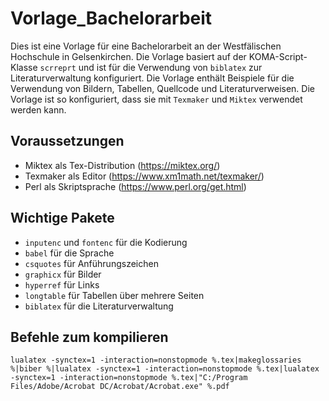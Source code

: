 # Vorlage_Bachelorarbeit

Dies ist eine Vorlage für eine Bachelorarbeit an der Westfälischen Hochschule in Gelsenkirchen. Die Vorlage basiert auf der KOMA-Script-Klasse `scrreprt` und ist für die Verwendung von `biblatex` zur Literaturverwaltung konfiguriert. Die Vorlage enthält Beispiele für die Verwendung von Bildern, Tabellen, Quellcode und Literaturverweisen. Die Vorlage ist so konfiguriert, dass sie mit `Texmaker` und `Miktex` verwendet werden kann.

## Voraussetzungen

- Miktex als Tex-Distribution (https://miktex.org/)
- Texmaker als Editor (https://www.xm1math.net/texmaker/)
- Perl als Skriptsprache (https://www.perl.org/get.html)

## Wichtige Pakete

- `inputenc` und `fontenc` für die Kodierung
- `babel` für die Sprache
- `csquotes` für Anführungszeichen
- `graphicx` für Bilder
- `hyperref` für Links
- `longtable` für Tabellen über mehrere Seiten
- `biblatex` für die Literaturverwaltung

## Befehle zum kompilieren

`lualatex -synctex=1 -interaction=nonstopmode %.tex|makeglossaries %|biber %|lualatex -synctex=1 -interaction=nonstopmode %.tex|lualatex -synctex=1 -interaction=nonstopmode %.tex|"C:/Program Files/Adobe/Acrobat DC/Acrobat/Acrobat.exe" %.pdf`
